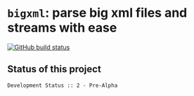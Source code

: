 # `bigxml`: parse big xml files and streams with ease

[![GitHub build status](https://img.shields.io/github/workflow/status/rogdham/bigxml/build/master)](https://github.com/rogdham/bigxml/actions?query=branch:master)

## Status of this project

```
Development Status :: 2 - Pre-Alpha
```
